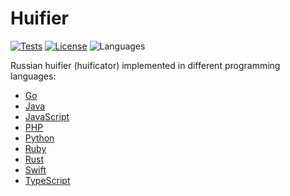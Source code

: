 # Huifier

[![Tests](https://github.com/kefir500/huifier/workflows/test.yml/badge.svg)](https://github.com/kefir500/huifier/actions/workflows/test.yml)
[![License](https://img.shields.io/github/license/kefir500/huifier)](LICENSE)
![Languages](https://img.shields.io/github/languages/count/kefir500/huifier)

Russian huifier (huificator) implemented in different programming languages:

- [Go](go)
- [Java](java)
- [JavaScript](javascript)
- [PHP](php)
- [Python](python)
- [Ruby](ruby)
- [Rust](rust)
- [Swift](swift)
- [TypeScript](typescript)

